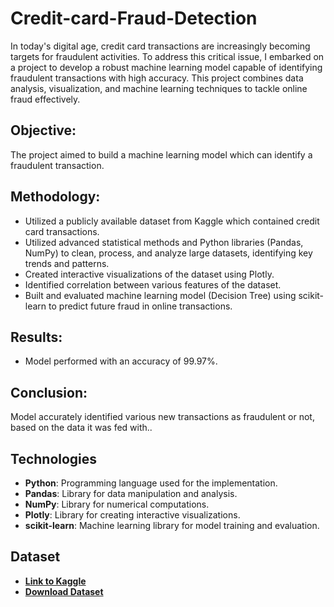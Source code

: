# Credit-card-Fraud-Detection

In today's digital age, credit card transactions are increasingly becoming targets for fraudulent activities. To address this critical issue, I embarked on a project to develop a robust machine learning model capable of identifying fraudulent transactions with high accuracy. This project combines data analysis, visualization, and machine learning techniques to tackle online fraud effectively.

## Objective:
The project aimed to build a machine learning model which can identify a fraudulent transaction.

## Methodology:
- Utilized a publicly available dataset from Kaggle which contained credit card transactions.
- Utilized advanced statistical methods and Python libraries (Pandas, NumPy) to clean, process, and analyze large datasets, identifying key trends and patterns.
- Created interactive visualizations of the dataset using Plotly.
- Identified correlation between various features of the dataset.
- Built and evaluated machine learning model (Decision Tree) using scikit-learn to predict future fraud in online transactions.

## Results:
- Model performed with an accuracy of 99.97%.

## Conclusion:
Model accurately identified various new transactions as fraudulent or not, based on the data it was fed with..


## Technologies 
- **Python**: Programming language used for the implementation.
- **Pandas**: Library for data manipulation and analysis.
- **NumPy**: Library for numerical computations.
- **Plotly**: Library for creating interactive visualizations.
- **scikit-learn**: Machine learning library for model training and evaluation.


## Dataset
- **[Link to Kaggle](https://www.kaggle.com/datasets/ealaxi/paysim1)**  
- **[Download Dataset](https://www.kaggle.com/ealaxi/paysim1/download)**  
